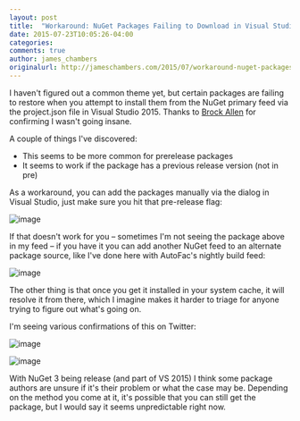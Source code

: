 ```yaml
---
layout: post
title:  "Workaround: NuGet Packages Failing to Download in Visual Studio 2015 RTM"
date: 2015-07-23T10:05:26-04:00
categories:
comments: true
author: james_chambers
originalurl: http://jameschambers.com/2015/07/workaround-nuget-packages-failing-to-download-in-visual-studio-2015-rtm/
---
```


I haven't figured out a common theme yet, but certain packages are failing to restore when you attempt to install them from the NuGet primary feed via the project.json file in Visual Studio 2015. Thanks to [Brock Allen][1] for confirming I wasn't going insane.

A couple of things I've discovered:

* This seems to be more common for prerelease packages
* It seems to work if the package has a previous release version (not in pre)

As a workaround, you can add the packages manually via the dialog in Visual Studio, just make sure you hit that pre-release flag:

![image][2]

If that doesn't work for you – sometimes I'm not seeing the package above in my feed – if you have it you can add another NuGet feed to an alternate package source, like I've done here with AutoFac's nightly build feed:

![image][3]

The other thing is that once you get it installed in your system cache, it will resolve it from there, which I imagine makes it harder to triage for anyone trying to figure out what's going on.

I'm seeing various confirmations of this on Twitter:

![image][4]

![image][5]

With NuGet 3 being release (and part of VS 2015) I think some package authors are unsure if it's their problem or what the case may be. Depending on the method you come at it, it's possible that you can still get the package, but I would say it seems unpredictable right now.

[1]: https://twitter.com/BrockLAllen
[2]: http://jameschambers.com/wp-content/uploads/2015/07/image3.png "image"
[3]: http://jameschambers.com/wp-content/uploads/2015/07/image_thumb1.png "image"
[4]: http://jameschambers.com/wp-content/uploads/2015/07/image5.png "image"
[5]: http://jameschambers.com/wp-content/uploads/2015/07/image6.png "image"
  